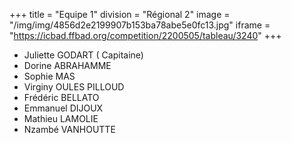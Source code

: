 +++
title = "Equipe 1"
division = "Régional 2"
image = "/img/img/4856d2e2199907b153ba78abe5e0fc13.jpg"
iframe = "https://icbad.ffbad.org/competition/2200505/tableau/3240"
+++



* Juliette GODART ( Capitaine)
* Dorine ABRAHAMME
* Sophie MAS
* Virginy OULES PILLOUD
* Frédéric BELLATO
* Emmanuel DIJOUX
* Mathieu LAMOLIE
* Nzambé VANHOUTTE
